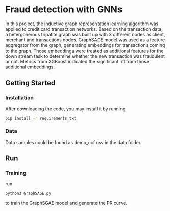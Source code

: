 Fraud detection with GNNs
======================================

In this project, the inductive graph representation learning algorithm was applied to credit card transaction networks. Based on the transaction data, a hetergonerous tripatite graph was built up with $3$ different nodes as client, merchant and transactions nodes. GraphSAGE model was used as a feature aggregator from the graph, generating embeddings for transactions coming to the graph. Those embeddings were treated as additional features for the down stream task to determine whether the new transaction was fraudulent or not. Metrics from XGBoost indicated the significant lift from those additional embeddings. 

## Getting Started

### Installation

After downloading the code, you may install it by running

```bash
pip install -r requirements.txt
```

### Data

Data samples could be found as demo_ccf.csv in the data folder.


## Run

### Training

run

```bash
python3 GraphSAGE.py
```

to train the GraphSGAE model and generate the PR curve.

